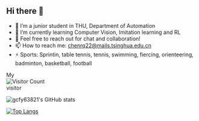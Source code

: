 ## Hi there 👋

<!--
**gcfy63821/gcfy63821** is a ✨ _special_ ✨ repository because its `README.md` (this file) appears on your GitHub profile.

Here are some ideas to get you started:

- 🔭 I’m currently working on ...
- 🌱 I’m currently learning ...
- 👯 I’m looking to collaborate on ...
- 🤔 I’m looking for help with ...
- 💬 Ask me about ...
- 📫 How to reach me: ...
- 😄 Pronouns: ...
- ⚡ Fun fact: ...
-->
- 🔭 I’m a junior student in THU, Department of Automation
- 🌱 I’m currently learning Computer Vision, Imitation learning and RL
- 💬 Feel free to reach out for chat and collaboration!
- 📫 How to reach me: chenrq22@mails.tsinghua.edu.cn
- ⚡ Sports: Sprintin, table tennis, tennis, swimming, fiercing, orienteering, badminton, basketball, football

My  
![Visitor Count](https://profile-counter.glitch.me/gcfy63821/count.svg)  
visitor

![gcfy63821's GitHub stats](https://github-readme-stats.vercel.app/api?username=gcfy63821)

[![Top Langs](https://github-readme-stats.vercel.app/api/top-langs/?username=gcfy63821&layout=compact)](https://github.com/gcfy63821/github-readme-stats)
